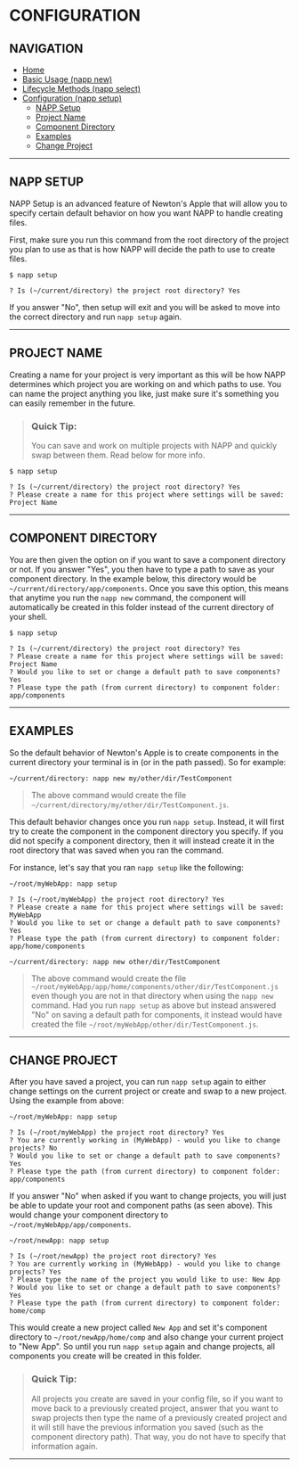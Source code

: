 # CONFIGURATION

## NAVIGATION

* [Home](../README.md)
* [Basic Usage (napp new)](./BASIC-USAGE.md)
* [Lifecycle Methods (napp select)](./LIFECYCLE-METHODS.md)
* [Configuration (napp setup)](#configuration)
  * [NAPP Setup](#napp-setup)
  * [Project Name](#project-name)
  * [Component Directory](#component-directory)
  * [Examples](#examples)
  * [Change Project](#change-project)

---

## NAPP SETUP

NAPP Setup is an advanced feature of Newton's Apple that will allow you to specify certain default behavior on how you want NAPP to handle creating files.

First, make sure you run this command from the root directory of the project you plan to use as that is how NAPP will decide the path to use to create files.

``` shell
$ napp setup

? Is (~/current/directory) the project root directory? Yes
```

If you answer "No", then setup will exit and you will be asked to move into the correct directory and run `napp setup` again.

---

## PROJECT NAME

Creating a name for your project is very important as this will be how NAPP determines which project you are working on and which paths to use.  You can name the project anything you like, just make sure it's something you can easily remember in the future.

>### Quick Tip:
>You can save and work on multiple projects with NAPP and quickly swap between them.  Read below for more info.

``` shell
$ napp setup

? Is (~/current/directory) the project root directory? Yes
? Please create a name for this project where settings will be saved: Project Name
```

---

## COMPONENT DIRECTORY

You are then given the option on if you want to save a component directory or not.  If you answer "Yes", you then have to type a path to save as your component directory.  In the example below, this directory would be `~/current/directory/app/components`.  Once you save this option, this means that anytime you run the `napp new` command, the component will automatically be created in this folder instead of the current directory of your shell.

``` shell
$ napp setup

? Is (~/current/directory) the project root directory? Yes
? Please create a name for this project where settings will be saved: Project Name
? Would you like to set or change a default path to save components? Yes
? Please type the path (from current directory) to component folder: app/components
```

---

## EXAMPLES

So the default behavior of Newton's Apple is to create components in the current directory your terminal is in (or in the path passed).  So for example:

``` shell
~/current/directory: napp new my/other/dir/TestComponent
```

>The above command would create the file `~/current/directory/my/other/dir/TestComponent.js`.

This default behavior changes once you run `napp setup`.  Instead, it will first try to create the component in the component directory you specify.  If you did not specify a component directory, then it will instead create it in the root directory that was saved when you ran the command.

For instance, let's say that you ran `napp setup` like the following:

``` shell
~/root/myWebApp: napp setup

? Is (~/root/myWebApp) the project root directory? Yes
? Please create a name for this project where settings will be saved: MyWebApp
? Would you like to set or change a default path to save components? Yes
? Please type the path (from current directory) to component folder: app/home/components

~/current/directory: napp new other/dir/TestComponent
```

>The above command would create the file `~/root/myWebApp/app/home/components/other/dir/TestComponent.js` even though you are not in that directory when using the `napp new` command.  Had you run `napp setup` as above but instead answered "No" on saving a default path for components, it instead would have created the file `~/root/myWebApp/other/dir/TestComponent.js`.
---

## CHANGE PROJECT

After you have saved a project, you can run `napp setup` again to either change settings on the current project or create and swap to a new project.  Using the example from above:

``` shell
~/root/myWebApp: napp setup

? Is (~/root/myWebApp) the project root directory? Yes
? You are currently working in (MyWebApp) - would you like to change projects? No
? Would you like to set or change a default path to save components? Yes
? Please type the path (from current directory) to component folder: app/components
```

If you answer "No" when asked if you want to change projects, you will just be able to update your root and component paths (as seen above).  This would change your component directory to `~/root/myWebApp/app/components`.


``` shell
~/root/newApp: napp setup

? Is (~/root/newApp) the project root directory? Yes
? You are currently working in (MyWebApp) - would you like to change projects? Yes
? Please type the name of the project you would like to use: New App
? Would you like to set or change a default path to save components? Yes
? Please type the path (from current directory) to component folder: home/comp
```

This would create a new project called `New App` and set it's component directory to `~/root/newApp/home/comp` and also change your current project to "New App".  So until you run `napp setup` again and change projects, all components you create will be created in this folder.

>### Quick Tip:
>All projects you create are saved in your config file, so if you want to move back to a previously created project, answer that you want to swap projects then type the name of a previously created project and it will still have the previous information you saved (such as the component directory path).  That way, you do not have to specify that information again.

---